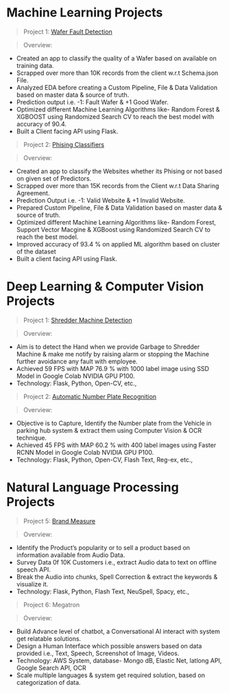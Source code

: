 # Machine Learning Projects

>Project 1: [Wafer Fault Detection](https://github.com/KrishnaNJena/Wafer-Fault-Detection)

>Overview:

* Created an app to classify the quality of a Wafer based on available on training data.
* Scrapped over more than 10K records from the client w.r.t Schema.json File.  
* Analyzed EDA before creating a Custom Pipeline, File & Data Validation based on master data & source of truth.
* Prediction output i.e. -1: Fault Wafer & +1 Good Wafer. 
* Optimized different Machine Learning Algorithms like- Random Forest & XGBOOST using Randomized Search CV to reach the best model with accuracy of 90.4. 
* Built a Client facing API using Flask. 



>Project 2: [Phising Classifiers](https://github.com/KrishnaNJena/Phising-Classifiers) 

>Overview:

* Created an app to classify the Websites whether its Phising or not based on given set of Predictors.
* Scrapped over more than 15K records from the Client w.r.t Data Sharing Agreement.
* Prediction Output i.e. -1: Valid Website & +1 Invalid Website.
* Prepared Custom Pipeline, File & Data Validation based on master data & source of truth.
* Optimized different Machine Learning Algorithms like- Random Forest, Support Vector Macgine & XGBoost using Randomized Search CV to reach the best model.
* Improved accuracy of 93.4 % on applied ML algorithm based on cluster of the dataset
* Built a client facing API using Flask.

# Deep Learning & Computer Vision Projects

>Project 1: [Shredder Machine Detection](https://github.com/KrishnaNJena/S-M-Detection)

>Overview:

* Aim is to detect the Hand when we provide Garbage to Shredder Machine & make me notify by raising alarm or stopping the Machine further avoidance any fault with employee.
* Achieved 59 FPS with MAP 76.9 % with 1000 label image using SSD Model in Google Colab NVIDIA GPU P100.
* Technology: Flask, Python, Open-CV, etc.,

>Project 2: [Automatic Number Plate Recognition](https://github.com/KrishnaNJena/ANPR-Detection)

>Overview:

* Objective is to Capture, Identify the Number plate from the Vehicle in parking hub system & extract them using Computer Vision & OCR technique.
* Achieved 45 FPS with MAP 60.2 % with 400 label images using Faster RCNN Model in Google Colab NVIDIA GPU P100.
* Technology: Flask, Python, Open-CV, Flash Text, Reg-ex, etc.,

# Natural Language Processing Projects

>Project 5: [Brand Measure](https://github.com/KrishnaNJena/Brand-Measure)

>Overview: 

* Identify the Product’s popularity or to sell a product based on information available from Audio Data.
* Survey Data 0f 10K Customers i.e., extract Audio data to text on offline speech API. 
* Break the Audio into chunks, Spell Correction & extract the keywords & visualize it.
* Technology: Flask, Python, Flash Text, NeuSpell, Spacy, etc.,

>Project 6: Megatron

>Overview: 

* Build Advance level of chatbot, a Conversational AI interact with system get relatable solutions.
* Design a Human Interface which possible answers based on data provided i.e., Text, Speech, Screenshot of Image, Videos.
* Technology: AWS System, database- Mongo dB, Elastic Net, latlong API, Google Search API, OCR
* Scale multiple languages & system get required solution, based on categorization of data.

